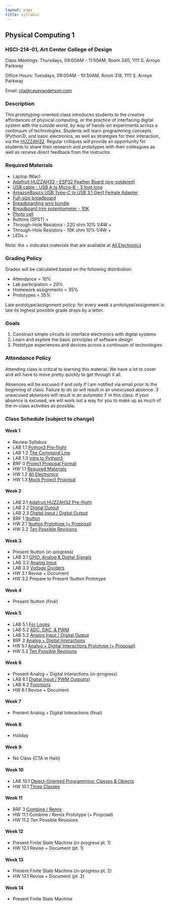 ```yaml
---
layout: page
title: syllabus
---
```


## Physical Computing 1
### HSCI-214-01, Art Center College of Design
Class Meetings: Thursdays, 09:00AM – 11:50AM, Room 340, 1111 S. Arroyo Parkway

Office Hours: Tuesdays, 09:00AM - 10:50AM, Room 318, 1111 S. Arroyo Parkway

Email: cta@caseyanderson.com


### Description

This prototyping-oriented class introduces students to the creative affordances of physical computing, or the practice of interfacing digital system with the outside world, by way of hands-on experiments across a continuum of technologies. Students will learn programming concepts (Python3), and basic electronics, as well as strategies for their interaction, via the [HUZZAH32](https://www.adafruit.com/product/3405). Regular critiques will provide an opportunity for students to share their research and prototypes with their colleagues as well as receive direct feedback from the instructor.


### Required Materials

* Laptop (Mac)
* [Adafruit HUZZAH32 – ESP32 Feather Board (pre-soldered)](https://www.adafruit.com/product/3591)
* [USB cable - USB A to Micro-B - 3 foot long](https://www.adafruit.com/product/592)
* [AmazonBasics USB Type-C to USB 3.1 Gen1 Female Adapter](https://www.amazon.com/AmazonBasics-Type-C-Gen1-Female-Adapter/dp/B01GGKYYT0/ref=sr_1_3?ie=UTF8&qid=1547245406&sr=8-3&keywords=amazon+basics+usb+c+to+usb+3.1)
* [Full-size breadboard](https://www.adafruit.com/product/239)
* [Breadboarding wire bundle](https://www.adafruit.com/product/153)
* [Breadboard trim potentiometer - 10K](https://www.adafruit.com/product/356)
* [Photo cell](https://www.adafruit.com/product/161)
* Buttons (SPST) +
* Through-Hole Resistors - 220 ohm 10% 1/4W +
* Through-Hole Resistors - 10K ohm 10% 1/4W +
* LEDs +

Note: the + indicates materials that are available at [All Electronics](https://www.allelectronics.com/)


### Grading Policy

Grades will be calculated based on the following distribution:

* Attendance = 10%
* Lab participation = 20%
* Homework assignments = 35%
* Prototypes = 35%

Late prototype/assignment policy: for every week a prototype/assignment is late its highest possible grade drops by a letter.


### Goals

1. Construct simple circuits to interface electronics with digital systems
2. Learn and explore the basic principles of software design
3. Prototype experiences and devices across a continuum of technologies

### Attendance Policy

Attending class is critical to learning this material. We have a lot to cover and will have to move pretty quickly to get through it all.

Absences will be excused if and only if I am notified via email prior to the beginning of class. Failure to do so will result in an unexcused absence. 3 unexcused absences will result in an automatic F in this class. If your absence is excused, we will work out a way for you to make up as much of the in-class activities as possible.


### Class Schedule (subject to change)

#### Week 1

* Review Syllabus
* LAB 1.1 [Python3 Pre-flight]({{site.url}}2019/05/16/py3-preflight.html)
* LAB 1.2 [The Command Line]({{site.url}}2019/05/16/command-line.html)
* LAB 1.3 [Intro to Python3]({{site.url}}2019/05/16/intro-py3.html)
* BRF 0 [Project Proposal Format]({{site.url}}2019/05/16/proposals.html)
* HW 1.1 [Required Materials]({{site.url}}2019/05/16/required-materials.html)
* HW 1.2 [All Electronics]({{site.url}}2019/05/16/all-electronics.html)
* HW 1.3 [Mock Project Proposal]({{site.url}}2019/05/16/mock-proposal.html)


#### Week 2

* LAB 2.1 [Adafruit HUZZAH32 Pre-flight]({{site.url}}2019/05/23/huzzah32-preflight.html)
* LAB 2.2 [Digital Output]({{site.url}}2019/05/23/digital-output.html)
* LAB 2.3 [Digital Input / Digital Output]({{site.url}}2019/05/23/digitalIO.html)
* BRF 1 [!button]({{site.url}}2019/05/23/notbutton.html)
* HW 2.1 [!button Prototype (+ Proposal)]({{site.url}}2019/05/23/notbutton-prototype.html)
* HW 2.2 [Ten Possible Revisions]({{site.url}}2019/05/23/ten-revisions.html)


#### Week 3

* Present !button (in-progress)
* LAB 3.1 [GPIO, Analog & Digital Signals]({{site.url}}2019/05/30/analog-digital-signals.html)
* LAB 3.2 [Analog Input]({{site.url}}2019/05/30/analog-input.html)
* LAB 3.3 [Voltage Dividers]({{site.url}}2019/05/30/voltage-dividers.html)
* HW 3.1 Revise + Document
* HW 3.2 Prepare to Present !button Prototype

#### Week 4

* Present !button (final)


#### Week 5

* LAB 5.1 [For Loops]({{site.url}}2019/06/13/for-loop.html)
* LAB 5.2 [ADC, DAC, & PWM]({{site.url}}2019/06/13/adc-dac-pwm.html)
* LAB 5.3 [Analog Input / Digital Output]({{site.url}}2019/06/13/analog-input-digital-output.html)
* BRF 2 [Analog + Digital Interactions]({{site.url}}2019/06/13/analog+digital.html)
* HW 5.1 [Analog + Digital Interactions Prototype (+ Proposal)]({{site.url}}2019/06/13/analog+digital-prototype.html)
* HW 5.2 [Ten Possible Revisions]({{site.url}}2019/06/13/ten-revisions.html)


#### Week 6

* Present Analog + Digital Interactions (in-progress)
* LAB 6.1 [Digital Input / PWM Output(s)]({{site.url}}2019/06/20/digital-input-pwm-output.html)
* LAB 6.2 [Functions]({{site.url}}2019/06/20/functions.html)
* HW 6.1 Revise + Document


#### Week 7

* Present Analog + Digital Interactions (final)


#### Week 8

* Holiday


#### Week 9

* No Class (CTA in Haiti)


#### Week 10

* LAB 10.1 [Object-Oriented Programming: Classes & Objects]({{site.url}}2019/07/18/oop1.html)
* HW 10.1 [Three Classes]({{site.url}}2019/07/18/three-classes.html)


#### Week 11

* BRF 3 [Combine / Remix]({{site.url}}2019/07/25/remix.html)
* HW 11.1 Combine / Remix Prototype (+ Proposal)
* HW 11.2 Ten Possible Revisions


#### Week 12

* Present Finite State Machine (in-progress pt. 1)
* HW 12.1 Revise + Document (pt. 1)


#### Week 13

* Present Finite State Machine (in-progress pt. 2)
* HW 13.1 Revise + Document (pt. 2)


#### Week 14

* Present Finite State Machine

